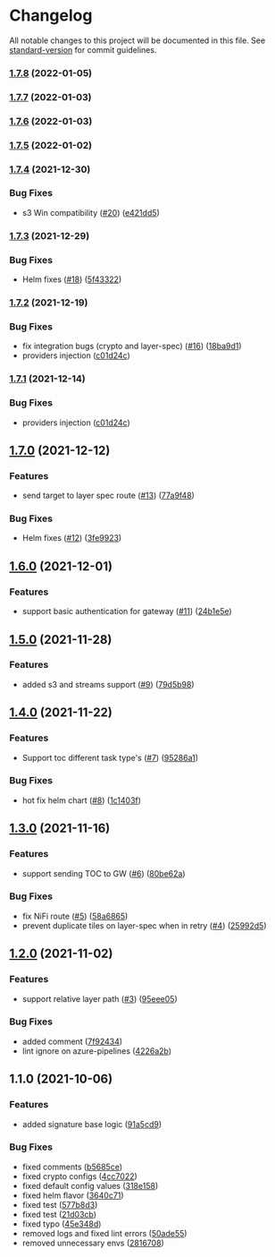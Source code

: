 # Changelog

All notable changes to this project will be documented in this file. See [standard-version](https://github.com/conventional-changelog/standard-version) for commit guidelines.

### [1.7.8](https://github.com/MapColonies/sync-worker/compare/v1.7.7...v1.7.8) (2022-01-05)

### [1.7.7](https://github.com/MapColonies/sync-worker/compare/v1.7.6...v1.7.7) (2022-01-03)

### [1.7.6](https://github.com/MapColonies/sync-worker/compare/v1.7.5...v1.7.6) (2022-01-03)

### [1.7.5](https://github.com/MapColonies/sync-worker/compare/v1.7.4...v1.7.5) (2022-01-02)

### [1.7.4](https://github.com/MapColonies/sync-worker/compare/v1.7.3...v1.7.4) (2021-12-30)


### Bug Fixes

* s3 Win compatibility ([#20](https://github.com/MapColonies/sync-worker/issues/20)) ([e421dd5](https://github.com/MapColonies/sync-worker/commit/e421dd57f58ac3b5fde3c9f6dd0e58eff9b72870))

### [1.7.3](https://github.com/MapColonies/sync-worker/compare/v1.7.2...v1.7.3) (2021-12-29)


### Bug Fixes

* Helm fixes ([#18](https://github.com/MapColonies/sync-worker/issues/18)) ([5f43322](https://github.com/MapColonies/sync-worker/commit/5f433229762e869b7624857816ba23fc68f5364b))

### [1.7.2](https://github.com/MapColonies/sync-worker/compare/v1.7.0...v1.7.2) (2021-12-19)


### Bug Fixes

* fix integration bugs (crypto and layer-spec) ([#16](https://github.com/MapColonies/sync-worker/issues/16)) ([18ba9d1](https://github.com/MapColonies/sync-worker/commit/18ba9d1e036661dcf824fb23879e8207dfb98e61))
* providers injection ([c01d24c](https://github.com/MapColonies/sync-worker/commit/c01d24cf1f752a0facfdefc229d15014d75780fb))

### [1.7.1](https://github.com/MapColonies/sync-worker/compare/v1.7.0...v1.7.1) (2021-12-14)


### Bug Fixes

* providers injection ([c01d24c](https://github.com/MapColonies/sync-worker/commit/c01d24cf1f752a0facfdefc229d15014d75780fb))

## [1.7.0](https://github.com/MapColonies/sync-worker/compare/v1.6.0...v1.7.0) (2021-12-12)


### Features

* send target to layer spec route ([#13](https://github.com/MapColonies/sync-worker/issues/13)) ([77a9f48](https://github.com/MapColonies/sync-worker/commit/77a9f48838df71dbafb8631f8800482f8baf908c))


### Bug Fixes

* Helm fixes ([#12](https://github.com/MapColonies/sync-worker/issues/12)) ([3fe9923](https://github.com/MapColonies/sync-worker/commit/3fe99230f3726edfc25966f785b61eab308436ba))

## [1.6.0](https://github.com/MapColonies/sync-worker/compare/v1.5.0...v1.6.0) (2021-12-01)


### Features

* support basic authentication for gateway ([#11](https://github.com/MapColonies/sync-worker/issues/11)) ([24b1e5e](https://github.com/MapColonies/sync-worker/commit/24b1e5e5e7d82057a3acce154bfcab58d0e54576))

## [1.5.0](https://github.com/MapColonies/sync-worker/compare/v1.4.0...v1.5.0) (2021-11-28)


### Features

* added s3 and streams support ([#9](https://github.com/MapColonies/sync-worker/issues/9)) ([79d5b98](https://github.com/MapColonies/sync-worker/commit/79d5b98bd1cad956641b238df8e4ef4287bb7dce))

## [1.4.0](https://github.com/MapColonies/sync-worker/compare/v1.3.0...v1.4.0) (2021-11-22)


### Features

* Support toc different task type's ([#7](https://github.com/MapColonies/sync-worker/issues/7)) ([95286a1](https://github.com/MapColonies/sync-worker/commit/95286a18e171ead549d8813322b61079a3e66cde))


### Bug Fixes

* hot fix helm chart ([#8](https://github.com/MapColonies/sync-worker/issues/8)) ([1c1403f](https://github.com/MapColonies/sync-worker/commit/1c1403fa03c638c3901aa85ca88c7ea36e999257))

## [1.3.0](https://github.com/MapColonies/sync-worker/compare/v1.2.0...v1.3.0) (2021-11-16)


### Features

* support sending TOC to GW ([#6](https://github.com/MapColonies/sync-worker/issues/6)) ([80be62a](https://github.com/MapColonies/sync-worker/commit/80be62ac96d7f9f09aa07ec322de5cb986bfb19a))


### Bug Fixes

* fix NiFi route ([#5](https://github.com/MapColonies/sync-worker/issues/5)) ([58a6865](https://github.com/MapColonies/sync-worker/commit/58a68652127db2b813e7264f2406a7d9c9609f67))
* prevent duplicate tiles on layer-spec when in retry ([#4](https://github.com/MapColonies/sync-worker/issues/4)) ([25992d5](https://github.com/MapColonies/sync-worker/commit/25992d50df5719f7fd2dea6a8c09bf832b7edb24))

## [1.2.0](https://github.com/MapColonies/sync-worker/compare/v1.1.0...v1.2.0) (2021-11-02)


### Features

* support relative layer path ([#3](https://github.com/MapColonies/sync-worker/issues/3)) ([95eee05](https://github.com/MapColonies/sync-worker/commit/95eee052d5cc744269a60bc493902d445b86b2f7))


### Bug Fixes

* added comment ([7f92434](https://github.com/MapColonies/sync-worker/commit/7f92434d22a99e1270f2fe0b657d3f421ca89fe8))
* lint ignore on azure-pipelines ([4226a2b](https://github.com/MapColonies/sync-worker/commit/4226a2b0406c02bab159cbea4f14abcbda52c064))

## 1.1.0 (2021-10-06)


### Features

* added signature base logic ([91a5cd9](https://github.com/MapColonies/sync-worker/commit/91a5cd90af391edf5188c7f884a96401c8ecbdff))


### Bug Fixes

* fixed comments ([b5685ce](https://github.com/MapColonies/sync-worker/commit/b5685ce0d2711576231ec2bd5830099b26bb70f3))
* fixed crypto configs ([4cc7022](https://github.com/MapColonies/sync-worker/commit/4cc70221bb727341fbf75556f7c7197ca2e64f1d))
* fixed default config values ([318e158](https://github.com/MapColonies/sync-worker/commit/318e158a9991577dbb33d3beec8ce2683464fd0f))
* fixed helm flavor ([3640c71](https://github.com/MapColonies/sync-worker/commit/3640c71f7e66ed01321530fb67215f3e2a11abe1))
* fixed test ([577b8d3](https://github.com/MapColonies/sync-worker/commit/577b8d3ed473cefb3406ac9d4264c6c543550118))
* fixed test ([21d03cb](https://github.com/MapColonies/sync-worker/commit/21d03cb7eb929d33268726b52b3da71145152f6e))
* fixed typo ([45e348d](https://github.com/MapColonies/sync-worker/commit/45e348d3e600a44e9e48a05738553ed9849c0a80))
* removed logs and fixed lint errors ([50ade55](https://github.com/MapColonies/sync-worker/commit/50ade558d9809d0ffc1839fc5daf9a5b0753205d))
* removed unnecessary envs ([2816708](https://github.com/MapColonies/sync-worker/commit/2816708b28b4ae3143b7efbc5fc5781c0b81d225))
